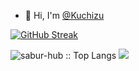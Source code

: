 - 👋 Hi, I'm [@Kuchizu](https://t.me/Kuchizy)

[![GitHub Streak](https://streak-stats.demolab.com?user=Kuchizu&theme=tokyonight&hide_border=true)](https://git.io/streak-stats)

<img src="https://github-readme-stats.vercel.app/api/top-langs/?username=Kuchizu&langs_count=10&theme=tokyonight&layout=compact&title_color=fff&icon_color=79ff97&text_color=9f9f9f&bg_color=151515" alt="sabur-hub :: Top Langs" />
<img src="http://github-profile-summary-cards.vercel.app/api/cards/profile-details?username=Kuchizu&theme=2077"</p>
